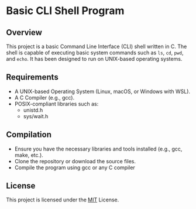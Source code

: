 # Basic CLI Shell Program

## Overview

This project is a basic Command Line Interface (CLI) shell written in C. The shell is capable of executing basic system commands such as `ls`, `cd`, `pwd`, and `echo`. It has been designed to run on UNIX-based operating systems.

## Requirements

- A UNIX-based Operating System (Linux, macOS, or Windows with WSL).
- A C Compiler (e.g., gcc).
- POSIX-compliant libraries such as:
    - unistd.h
    - sys/wait.h

## Compilation

- Ensure you have the necessary libraries and tools installed (e.g., gcc, make, etc.).
- Clone the repository or download the source files.
- Compile the program using gcc or any C compiler

## License

This project is licensed under the [MIT](https://choosealicense.com/licenses/mit/) License.